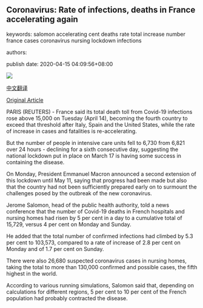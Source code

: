 ## Coronavirus: Rate of infections, deaths in France accelerating again

keywords: salomon accelerating cent deaths rate total increase number france cases coronavirus nursing lockdown infections

authors: 

publish date: 2020-04-15 04:09:56+08:00

![](https://www.straitstimes.com/sites/default/files/styles/x_large/public/articles/2020/04/15/topshots-topshot-france-virus-health-122446.jpg?itok=-LvuRLtI)

[中文翻译](Coronavirus%3A%20Rate%20of%20infections%2C%20deaths%20in%20France%20accelerating%20again_zh.md)

[Original Article](https://www.straitstimes.com/world/europe/coronavirus-rate-of-infections-deaths-in-france-accelerating-again)

PARIS (REUTERS) - France said its total death toll from Covid-19 infections rose above 15,000 on Tuesday (April 14), becoming the fourth country to exceed that threshold after Italy, Spain and the United States, while the rate of increase in cases and fatalities is re-accelerating.

But the number of people in intensive care units fell to 6,730 from 6,821 over 24 hours - declining for a sixth consecutive day, suggesting the national lockdown put in place on March 17 is having some success in containing the disease.

On Monday, President Emmanuel Macron announced a second extension of this lockdown until May 11, saying that progress had been made but also that the country had not been sufficiently prepared early on to surmount the challenges posed by the outbreak of the new coronavirus.

Jerome Salomon, head of the public health authority, told a news conference that the number of Covid-19 deaths in French hospitals and nursing homes had risen by 5 per cent in a day to a cumulative total of 15,729, versus 4 per cent on Monday and Sunday.

He added that the total number of confirmed infections had climbed by 5.3 per cent to 103,573, compared to a rate of increase of 2.8 per cent on Monday and of 1.7 per cent on Sunday.

There were also 26,680 suspected coronavirus cases in nursing homes, taking the total to more than 130,000 confirmed and possible cases, the fifth highest in the world.

According to various running simulations, Salomon said that, depending on calculations for different regions, 5 per cent to 10 per cent of the French population had probably contracted the disease.